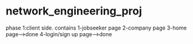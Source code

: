 # network_engineering_proj
phase 1:client side. contains
1-jobseeker page
2-company page
3-home page-->done
4-login/sign up page-->done


